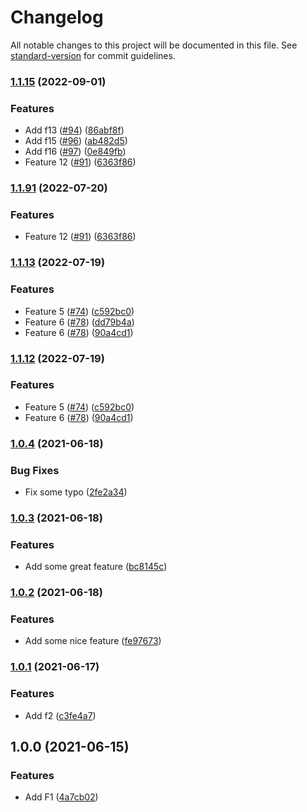 # Changelog

All notable changes to this project will be documented in this file. See [standard-version](https://github.com/conventional-changelog/standard-version) for commit guidelines.

### [1.1.15](https://github.com/jonatasdaniel/changelog-test/compare/v1.1.13...v1.1.15) (2022-09-01)


### Features

* Add f13 ([#94](https://github.com/jonatasdaniel/changelog-test/issues/94)) ([86abf8f](https://github.com/jonatasdaniel/changelog-test/commit/86abf8fbf5b6b0076aeb01dd5b215cf4e7abc307))
* Add f15 ([#96](https://github.com/jonatasdaniel/changelog-test/issues/96)) ([ab482d5](https://github.com/jonatasdaniel/changelog-test/commit/ab482d5ffad8a874855b921942a4565cfcf8ff17))
* Add f16 ([#97](https://github.com/jonatasdaniel/changelog-test/issues/97)) ([0e849fb](https://github.com/jonatasdaniel/changelog-test/commit/0e849fbaa14f4c3ccb054fbe0000f0d892abd657))
* Feature 12 ([#91](https://github.com/jonatasdaniel/changelog-test/issues/91)) ([6363f86](https://github.com/jonatasdaniel/changelog-test/commit/6363f86e1ef75048b07c32e1a812b1c57b48680a))

### [1.1.91](https://github.com/jonatasdaniel/changelog-test/compare/v1.1.13...v1.1.91) (2022-07-20)


### Features

* Feature 12 ([#91](https://github.com/jonatasdaniel/changelog-test/issues/91)) ([6363f86](https://github.com/jonatasdaniel/changelog-test/commit/6363f86e1ef75048b07c32e1a812b1c57b48680a))

### [1.1.13](https://github.com/jonatasdaniel/changelog-test/compare/v1.0.4...v1.1.13) (2022-07-19)


### Features

* Feature 5 ([#74](https://github.com/jonatasdaniel/changelog-test/issues/74)) ([c592bc0](https://github.com/jonatasdaniel/changelog-test/commit/c592bc00117c443892429bfa0252668a7a488373))
* Feature 6 ([#78](https://github.com/jonatasdaniel/changelog-test/issues/78)) ([dd79b4a](https://github.com/jonatasdaniel/changelog-test/commit/dd79b4af7cf6b7b64fae205fe86a49d0500214fc))
* Feature 6 ([#78](https://github.com/jonatasdaniel/changelog-test/issues/78)) ([90a4cd1](https://github.com/jonatasdaniel/changelog-test/commit/90a4cd1e55f76b92161430bda37abb2871c82a1b))

### [1.1.12](https://github.com/jonatasdaniel/changelog-test/compare/v1.0.4...v1.1.12) (2022-07-19)


### Features

* Feature 5 ([#74](https://github.com/jonatasdaniel/changelog-test/issues/74)) ([c592bc0](https://github.com/jonatasdaniel/changelog-test/commit/c592bc00117c443892429bfa0252668a7a488373))
* Feature 6 ([#78](https://github.com/jonatasdaniel/changelog-test/issues/78)) ([90a4cd1](https://github.com/jonatasdaniel/changelog-test/commit/90a4cd1e55f76b92161430bda37abb2871c82a1b))

### [1.0.4](https://github.com/jonatasdaniel/changelog-test/compare/v1.0.3...v1.0.4) (2021-06-18)


### Bug Fixes

* Fix some typo ([2fe2a34](https://github.com/jonatasdaniel/changelog-test/commit/2fe2a34248ba95c90d6baefea4a55765ab4744ca))

### [1.0.3](https://github.com/jonatasdaniel/changelog-test/compare/v1.0.2...v1.0.3) (2021-06-18)


### Features

* Add some great feature ([bc8145c](https://github.com/jonatasdaniel/changelog-test/commit/bc8145cbaae2507e5d668e0c2a1c34eca03c61c6))

### [1.0.2](https://github.com/jonatasdaniel/changelog-test/compare/v1.0.1...v1.0.2) (2021-06-18)


### Features

* Add some nice feature ([fe97673](https://github.com/jonatasdaniel/changelog-test/commit/fe9767327cb76d89505830b2514be10f1dec1896))

### [1.0.1](https://github.com/jonatasdaniel/changelog-test/compare/v1.0.0...v1.0.1) (2021-06-17)


### Features

* Add f2 ([c3fe4a7](https://github.com/jonatasdaniel/changelog-test/commit/c3fe4a7a51918d49f104f5453ef0bb095dd929fb))

## 1.0.0 (2021-06-15)


### Features

* Add F1 ([4a7cb02](https://github.com/jonatasdaniel/changelog-test/commit/4a7cb025bca675843c1131fcb86fe5d4f72b3e7b))
